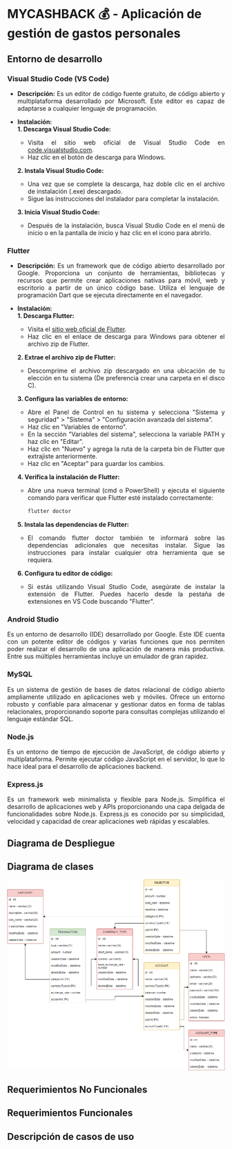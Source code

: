 # **MYCASHBACK 💰 - Aplicación de gestión de gastos personales**

## **Entorno de desarrollo**

<div style="text-align: justify">

### Visual Studio Code (VS Code)
  - **Descripción:** Es un editor de código fuente gratuito, de código abierto y multiplataforma desarrollado por Microsoft. Este editor es capaz de adaptarse a cualquier lenguaje de programación.  
  - **Instalación:**  
      **1. Descarga Visual Studio Code:**
      - Visita el sitio web oficial de Visual Studio Code en [code.visualstudio.com](https://code.visualstudio.com/).
      - Haz clic en el botón de descarga para Windows.
      
      **2. Instala Visual Studio Code:**  
      - Una vez que se complete la descarga, haz doble clic en el archivo de instalación (.exe) descargado.  
      - Sigue las instrucciones del instalador para completar la instalación.

      **3. Inicia Visual Studio Code:**
      - Después de la instalación, busca Visual Studio Code en el menú de inicio o en la pantalla de inicio y haz clic en el icono para abrirlo. 

### Flutter
   - **Descripción:** Es un framework que de código abierto desarrollado por Google. Proporciona un conjunto de herramientas, bibliotecas y recursos que permite crear aplicaciones nativas para móvil, web y escritorio a partir de un único código base. Utiliza el lenguaje de programación Dart que se ejecuta directamente en el navegador.
   - **Instalación:**  
      **1. Descarga Flutter:**  
      - Visita el  [sitio web oficial de Flutter](https://flutter.dev/docs/get-started/install).  
      - Haz clic en el enlace de descarga para Windows para obtener el archivo zip de Flutter.  
      
      **2. Extrae el archivo zip de Flutter:** 
      - Descomprime el archivo zip descargado en una ubicación de tu elección en tu sistema (De preferencia crear una carpeta en el disco C).

      **3. Configura las variables de entorno:**
      - Abre el Panel de Control en tu sistema y selecciona "Sistema y seguridad" > "Sistema" > "Configuración avanzada del sistema".
      - Haz clic en "Variables de entorno".
      - En la sección "Variables del sistema", selecciona la variable PATH y haz clic en "Editar".
      - Haz clic en "Nuevo" y agrega la ruta de la carpeta bin de Flutter que extrajiste anteriormente.
      - Haz clic en "Aceptar" para guardar los cambios.

      **4. Verifica la instalación de Flutter:**
      - Abre una nueva terminal (cmd o PowerShell) y ejecuta el siguiente comando para verificar que Flutter esté instalado correctamente:
         ```bash
         flutter doctor
         ```
      
      **5. Instala las dependencias de Flutter:**
      - El comando flutter doctor también te informará sobre las dependencias adicionales que necesitas instalar. Sigue las instrucciones para instalar cualquier otra herramienta que se requiera.
      
      **6. Configura tu editor de código:**
      - Si estás utilizando Visual Studio Code, asegúrate de instalar la extensión de Flutter. Puedes hacerlo desde la pestaña de extensiones en VS Code buscando "Flutter".

### Android Studio
Es un entorno de desarrollo (IDE) desarrollado por Google. Este IDE cuenta con un potente editor de códigos y varias funciones que nos permiten poder realizar el desarrollo de una aplicación de manera más productiva. Entre sus múltiples herramientas incluye un emulador de gran rapidez.


### MySQL
Es un sistema de gestión de bases de datos relacional de código abierto ampliamente utilizado en aplicaciones web y móviles. Ofrece un entorno robusto y confiable para almacenar y gestionar datos en forma de tablas relacionales, proporcionando soporte para consultas complejas utilizando el lenguaje estándar SQL.

### Node.js
Es un entorno de tiempo de ejecución de JavaScript, de código abierto y multiplataforma. Permite ejecutar código JavaScript en el servidor, lo que lo hace ideal para el desarrollo de aplicaciones backend.

### Express.js
Es un framework web minimalista y flexible para Node.js. Simplifica el desarrollo de aplicaciones web y APIs proporcionando una capa delgada de funcionalidades sobre Node.js. Express.js es conocido por su simplicidad, velocidad y capacidad de crear aplicaciones web rápidas y escalables.


## **Diagrama de Despliegue**


## **Diagrama de clases**
![Diagrama de clases](/app/img/Diagrama%20de%20clases.png)

## **Requerimientos No Funcionales**

## **Requerimientos Funcionales**

## **Descripción de casos de uso**

</div>